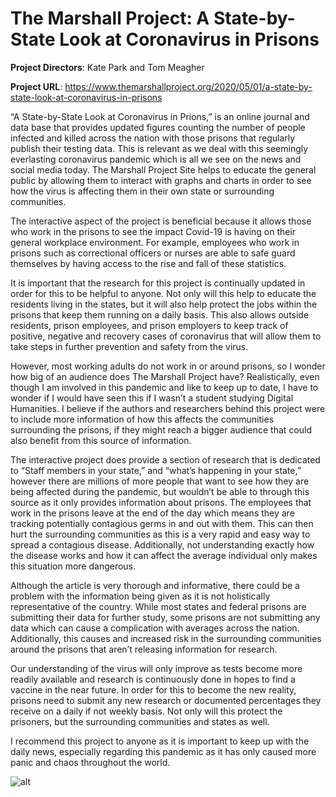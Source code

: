 # The Marshall Project: A State-by-State Look at Coronavirus in Prisons

**Project Directors**: Kate Park and Tom Meagher 

**Project URL**: https://www.themarshallproject.org/2020/05/01/a-state-by-state-look-at-coronavirus-in-prisons 



“A State-by-State Look at Coronavirus in Prions,” is an online journal and data base that provides updated figures counting the number of people infected and killed across the nation with those prisons that regularly publish their testing data. This is relevant as we deal with this seemingly everlasting coronavirus pandemic which is all we see on the news and social media today. The Marshall Project Site helps to educate the general public by allowing them to interact with graphs and charts in order to see how the virus is affecting them in their own state or surrounding communities. 

The interactive aspect of the project is beneficial because it allows those who work in the prisons to see the impact Covid-19 is having on their general workplace environment. For example, employees who work in prisons such as correctional officers or nurses are able to safe guard themselves by having access to the rise and fall of these statistics. 

It is important that the research for this project is continually updated in order for this to be helpful to anyone. Not only will this help to educate the residents living in the states, but it will also help protect the jobs within the prisons that keep them running on a daily basis. This also allows outside residents, prison employees, and prison employers to keep track of positive, negative and recovery cases of coronavirus that will allow them to take steps in further prevention and safety from the virus. 

However, most working adults do not work in or around prisons, so I wonder how big of an audience does The Marshall Project have? Realistically, even though I am involved in this pandemic and like to keep up to date, I have to wonder if I would have seen this if I wasn’t a student studying Digital Humanities. I believe if the authors and researchers behind this project were to include more information of how this affects the communities surrounding the prisons, if they might reach a bigger audience that could also benefit from this source of information.  

The interactive project does provide a section of research that is dedicated to “Staff members in your state,” and “what’s happening in your state,” however there are millions of more people that want to see how they are being affected during the pandemic, but wouldn’t be able to through this source as it only provides information about prisons. The employees that work in the prisons leave at the end of the day which means they are tracking potentially contagious germs in and out with them. This can then hurt the surrounding communities as this is a very rapid and easy way to spread a contagious disease. Additionally, not understanding exactly how the disease works and how it can affect the average individual only makes this situation more dangerous. 

Although the article is very thorough and informative, there could be a problem with the information being given as it is not holistically representative of the country. While most states and federal prisons are submitting their data for further study, some prisons are not submitting any data which can cause a complication with averages across the nation. Additionally, this causes and increased risk in the surrounding communities around the prisons that aren’t releasing information for research. 

Our understanding of the virus will only improve as tests become more readily available and research is continuously done in hopes to find a vaccine in the near future. In order for this to become the new reality, prisons need to submit any new research or documented percentages they receive on a daily if not weekly basis. Not only will this protect the prisoners, but the surrounding communities and states as well.

I recommend this project to anyone as it is important to keep up with the daily news, especially regarding this pandemic as it has only caused more panic and chaos throughout the world. 

![alt](https://kayla-brundick.github.io/Kayla-Brundick1/images/Virginia.png)
